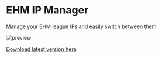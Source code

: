 # EHM IP Manager

Manage your EHM league IPs and easily switch between them

![preview](https://imgur.com/Amlwr8i)

[Download latest version here](https://github.com/mattjennings/ehm-ip-manager/releases)
